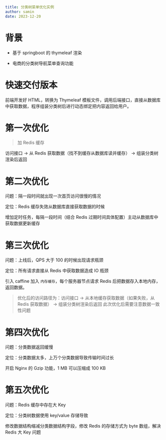 ```yaml
title: 分类树菜单优化实例
author: samin
date: 2023-12-20
```

# 背景

- 基于 springboot 的 thymeleaf 渲染

- 电商的分类树导航菜单查询功能

# 快速交付版本

前端开发好 HTML，转换为 Thymeleaf 模板文件，调用后端接口，直接从数据库中获取数据，程序组装分类树后进行动态绑定把内容返回给用户。

# 第一次优化

> 加 Redis 缓存

访问接口 -> 从 Redis 获取数据（找不到缓存从数据库读并缓存） -> 组装分类树渲染后返回

# 第二次优化

问题：隔一段时间就出现一次首页访问很慢的情况

定位：Redis 缓存失效从数据库直接获取数据的时候

增加定时任务，每隔一段时间（结合 Redis 过期时间具体配置）主动从数据库中获取数据更新缓存

# 第三次优化

问题：上线后，QPS 大于 100 的时候出现请求瓶颈

定位：所有请求直接从 Redis 中获取数据造成 IO 瓶颈

引入 caffine 加入 `内存缓存`，每个服务器节点请求 Redis 后把数据存入本地内存，返回数据。

> 优化后的访问路径为：访问接口 -> 从本地缓存获取数据（如果失败，从 Redis 获取数据） -> 组装分类树渲染后返回
> 此次优化后需要注意数据一致性问题

# 第四次优化

问题：分类数据返回缓慢

定位：分类数据太多，上万个分类数据导致传输时间过长

开启 Nginx 的 Gzip 功能，1 MB 可以压缩成 100 KB

# 第五次优化

问题：Redis 缓存中存在大 Key

定位：分类树数据使用 key/value 存储导致

修改数据结构缩减分类数据结构字段，修改 Redis 的存储方式为 byte 数组，解决 Redis 大 Key 问题

